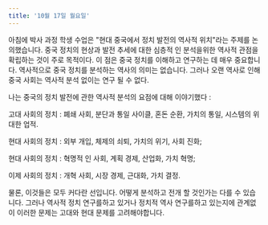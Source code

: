 ```yaml
---
title: '10월 17일 월요일'
---
```

아침에 박사 과정 학생 수업은 "현대 중국에서 정치 발전의 역사적 위치"라는 주제를 논의했습니다. 중국 정치의 현상과 발전 추세에 대한 심층적 인 분석을위한 역사적 관점을 확립하는 것이 주로 목적이다. 이 점은 중국 정치를 이해하고 연구하는 데 매우 중요합니다. 역사적으로 중국 정치를 분석하는 역사의 의미는 없습니다. 그러나 오랜 역사로 인해 중국 사회는 역사적 분석 없이는 연구 될 수 없다.

나는 중국의 정치 발전에 관한 역사적 분석의 요점에 대해 이야기했다 :

고대 사회의 정치 : 폐쇄 사회, 분단과 통일 사이클, 혼돈 순환, 가치의 통일, 시스템의 위대한 업적.

현대 사회의 정치 : 외부 개입, 체제의 쇠퇴, 가치의 위기, 사회 진화;

현대 사회의 정치 : 혁명적 인 사회, 계획 경제, 산업화, 가치 혁명;

이제 사회의 정치 : 개혁 사회, 시장 경제, 근대화, 가치 결정.

물론, 이것들은 모두 커다란 선입니다. 어떻게 분석하고 전개 할 것인가는 다를 수 있습니다. 그러나 역사적 정치 연구를하고 있거나 정치적 역사 연구를하고 있는지에 관계없이 이러한 문제는 고대와 현대 문제를 고려해야합니다.


